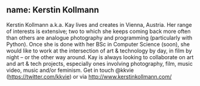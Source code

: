 name: Kerstin Kollmann
---
Kerstin Kollmann a.k.a. Kay lives and creates in Vienna, Austria. Her range of interests is extensive; two to which she keeps coming back more often than others are analogue photography and programming (particularly with Python). Once she is done with her BSc in Computer Science (soon), she would like to work at the intersection of art & technology by day, in film by night – or the other way around. Kay is always looking to collaborate on art and art & tech projects, especially ones involving photography, film, music video, music and/or feminism. Get in touch @kkvie (https://twitter.com/kkvie) or via http://www.kerstinkollmann.com/